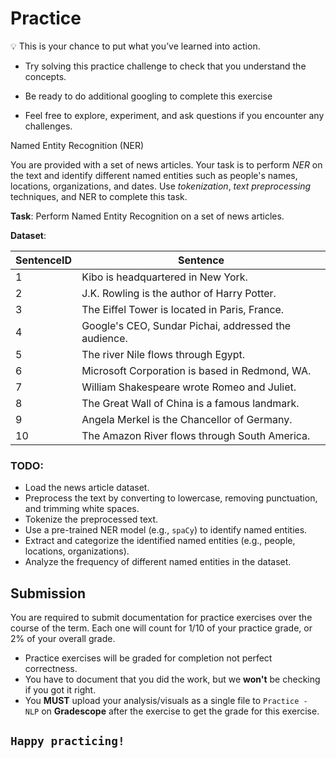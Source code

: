 # Practice

<aside>

💡 This is your chance to put what you’ve learned into action.

- Try solving this practice challenge to check that you understand the concepts.

- Be ready to do additional googling to complete this exercise

- Feel free to explore, experiment, and ask questions if you encounter any challenges. 

</aside


### Named Entity Recognition (NER)

You are provided with a set of news articles. Your task is to perform _NER_ on the text and identify different named entities such as people's names, locations, organizations, and dates. Use _tokenization_, _text preprocessing_ techniques, and NER to complete this task.

**Task**: Perform Named Entity Recognition on a set of news articles.

**Dataset**:

| SentenceID | Sentence                                          |
|------------|--------------------------------------------------|
| 1          | Kibo is headquartered in New York.               |
| 2          | J.K. Rowling is the author of Harry Potter.      |
| 3          | The Eiffel Tower is located in Paris, France.    |
| 4          | Google's CEO, Sundar Pichai, addressed the audience. |
| 5          | The river Nile flows through Egypt.              |
| 6          | Microsoft Corporation is based in Redmond, WA.   |
| 7          | William Shakespeare wrote Romeo and Juliet.       |
| 8          | The Great Wall of China is a famous landmark.    |
| 9          | Angela Merkel is the Chancellor of Germany.      |
| 10         | The Amazon River flows through South America.     |


### TODO:
- Load the news article dataset.
- Preprocess the text by converting to lowercase, removing punctuation, and trimming white spaces.
- Tokenize the preprocessed text.
- Use a pre-trained NER model (e.g., `spaCy`) to identify named entities.
- Extract and categorize the identified named entities (e.g., people, locations, organizations).
- Analyze the frequency of different named entities in the dataset.


## Submission
You are required to submit documentation for practice exercises over the course of the term. Each one will count for 1/10 of your practice grade, or 2% of your overall grade.

- Practice exercises will be graded for completion not perfect correctness. 
- You have to document that you did the work, but we **won't** be checking if you got it right.
- You **MUST** upload your analysis/visuals as a single file to `Practice - NLP` on **Gradescope** after the exercise to get the grade for this exercise.


## `Happy practicing!`